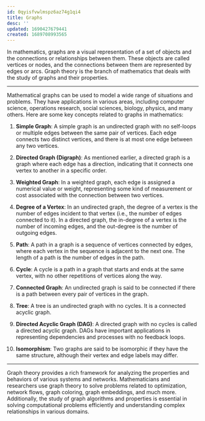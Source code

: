 ```yaml
---
id: 0qyisfvwlmspz6az74g1qi4
title: Graphs
desc: ''
updated: 1690427679441
created: 1689708993565
---
```


In mathematics, graphs are a visual representation of a set of objects and the connections or relationships between them. These objects are called vertices or nodes, and the connections between them are represented by edges or arcs. Graph theory is the branch of mathematics that deals with the study of graphs and their properties.

---

Mathematical graphs can be used to model a wide range of situations and problems. They have applications in various areas, including computer science, operations research, social sciences, biology, physics, and many others. Here are some key concepts related to graphs in mathematics:

1. **Simple Graph**: A simple graph is an undirected graph with no self-loops or multiple edges between the same pair of vertices. Each edge connects two distinct vertices, and there is at most one edge between any two vertices.

2. **Directed Graph (Digraph)**: As mentioned earlier, a directed graph is a graph where each edge has a direction, indicating that it connects one vertex to another in a specific order.

3. **Weighted Graph**: In a weighted graph, each edge is assigned a numerical value or weight, representing some kind of measurement or cost associated with the connection between two vertices.

4. **Degree of a Vertex**: In an undirected graph, the degree of a vertex is the number of edges incident to that vertex (i.e., the number of edges connected to it). In a directed graph, the in-degree of a vertex is the number of incoming edges, and the out-degree is the number of outgoing edges.

5. **Path**: A path in a graph is a sequence of vertices connected by edges, where each vertex in the sequence is adjacent to the next one. The length of a path is the number of edges in the path.

6. **Cycle**: A cycle is a path in a graph that starts and ends at the same vertex, with no other repetitions of vertices along the way.

7. **Connected Graph**: An undirected graph is said to be connected if there is a path between every pair of vertices in the graph.

8. **Tree**: A tree is an undirected graph with no cycles. It is a connected acyclic graph.

9. **Directed Acyclic Graph (DAG)**: A directed graph with no cycles is called a directed acyclic graph. DAGs have important applications in representing dependencies and processes with no feedback loops.

10. **Isomorphism**: Two graphs are said to be isomorphic if they have the same structure, although their vertex and edge labels may differ.

---

Graph theory provides a rich framework for analyzing the properties and behaviors of various systems and networks. Mathematicians and researchers use graph theory to solve problems related to optimization, network flows, graph coloring, graph embeddings, and much more. Additionally, the study of graph algorithms and properties is essential in solving computational problems efficiently and understanding complex relationships in various domains.